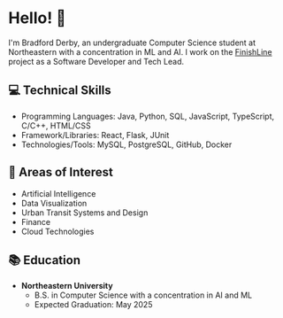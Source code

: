 # Hello! :wave:

I'm Bradford Derby, an undergraduate Computer Science student at Northeastern with a concentration in ML and AI. I work on the [FinishLine](https://github.com/Northeastern-Electric-Racing/FinishLine)
 project as a Software Developer and Tech Lead.


## :computer: Technical Skills
- Programming Languages: Java, Python, SQL, JavaScript, TypeScript, C/C++, HTML/CSS
- Framework/Libraries: React, Flask, JUnit
- Technologies/Tools: MySQL, PostgreSQL, GitHub, Docker

## :brain: Areas of Interest
- Artificial Intelligence
- Data Visualization
- Urban Transit Systems and Design
- Finance
- Cloud Technologies

## :books: Education
- **Northeastern University**
  - B.S. in Computer Science with a concentration in AI and ML
  - Expected Graduation: May 2025
